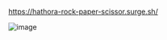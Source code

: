 https://hathora-rock-paper-scissor.surge.sh/

![image](https://user-images.githubusercontent.com/5400947/149680601-94147d1e-61ae-4206-9bf3-ce18ac4e2c66.png)
